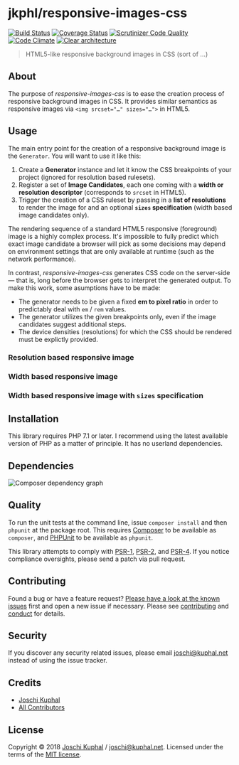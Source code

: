 # jkphl/responsive-images-css

[![Build Status][travis-image]][travis-url] [![Coverage Status][coveralls-image]][coveralls-url] [![Scrutinizer Code Quality][scrutinizer-image]][scrutinizer-url] [![Code Climate][codeclimate-image]][codeclimate-url]  [![Clear architecture][clear-architecture-image]][clear-architecture-url]

> HTML5-like responsive background images in CSS (sort of …)

## About

The purpose of *responsive-images-css* is to ease the creation process of responsive background images in CSS. It provides similar semantics as responsive images via `<img srcset="…" sizes="…">` in HTML5.

## Usage

The main entry point for the creation of a responsive background image is the `Generator`. You will want to use it like this:

1. Create a **Generator** instance and let it know the CSS breakpoints of your project (ignored for resolution based rulesets).
2. Register a set of **Image Candidates**, each one coming with a **width or resolution descriptor** (corresponds to `srcset` in HTML5).
3. Trigger the creation of a CSS ruleset by passing in a **list of resolutions** to render the image for and an optional **`sizes` specification** (width based image candidates only).

The rendering sequence of a standard HTML5 responsive (foreground) image is a highly complex process. It's impossible to fully predict which exact image candidate a browser will pick as some decisions may depend on environment settings that are only available at runtime (such as the network performance).

In contrast, *responsive-images-css* generates CSS code on the server-side — that is, long before the browser gets to interpret the generated output. To make this work, some asumptions have to be made:

* The generator needs to be given a fixed **em to pixel ratio** in order to predictably deal with `em` / `rem` values.
* The generator utilizes the given breakpoints only, even if the image candidates suggest additional steps.
* The device densities (resolutions) for which the CSS should be rendered must be explictly provided.

### Resolution based responsive image

### Width based responsive image

### Width based responsive image with `sizes` specification




## Installation

This library requires PHP 7.1 or later. I recommend using the latest available version of PHP as a matter of principle. It has no userland dependencies.

## Dependencies

![Composer dependency graph](https://rawgit.com/jkphl/responsive-images-css/master/doc/dependencies.svg)

## Quality

To run the unit tests at the command line, issue `composer install` and then `phpunit` at the package root. This requires [Composer](http://getcomposer.org/) to be available as `composer`, and [PHPUnit](http://phpunit.de/manual/) to be available as `phpunit`.

This library attempts to comply with [PSR-1][], [PSR-2][], and [PSR-4][]. If you notice compliance oversights, please send a patch via pull request.

## Contributing

Found a bug or have a feature request? [Please have a look at the known issues](https://github.com/jkphl/responsive-images-css/issues) first and open a new issue if necessary. Please see [contributing](CONTRIBUTING.md) and [conduct](CONDUCT.md) for details.

## Security

If you discover any security related issues, please email joschi@kuphal.net instead of using the issue tracker.

## Credits

- [Joschi Kuphal][author-url]
- [All Contributors](../../contributors)

## License

Copyright © 2018 [Joschi Kuphal][author-url] / joschi@kuphal.net. Licensed under the terms of the [MIT license](LICENSE).


[travis-image]: https://secure.travis-ci.org/jkphl/responsive-images-css.svg
[travis-url]: https://travis-ci.org/jkphl/responsive-images-css
[coveralls-image]: https://coveralls.io/repos/jkphl/responsive-images-css/badge.svg?branch=master&service=github
[coveralls-url]: https://coveralls.io/github/jkphl/responsive-images-css?branch=master
[scrutinizer-image]: https://scrutinizer-ci.com/g/jkphl/responsive-images-css/badges/quality-score.png?b=master
[scrutinizer-url]: https://scrutinizer-ci.com/g/jkphl/responsive-images-css/?branch=master
[codeclimate-image]: https://lima.codeclimate.com/github/jkphl/responsive-images-css/badges/gpa.svg
[codeclimate-url]: https://lima.codeclimate.com/github/jkphl/responsive-images-css

[clear-architecture-image]: https://img.shields.io/badge/Clear%20Architecture-%E2%9C%94-brightgreen.svg
[clear-architecture-url]: https://github.com/jkphl/clear-architecture
[author-url]: https://jkphl.is
[PSR-1]: https://github.com/php-fig/fig-standards/blob/master/accepted/PSR-1-basic-coding-standard.md
[PSR-2]: https://github.com/php-fig/fig-standards/blob/master/accepted/PSR-2-coding-style-guide.md
[PSR-4]: https://github.com/php-fig/fig-standards/blob/master/accepted/PSR-4-autoloader.md
